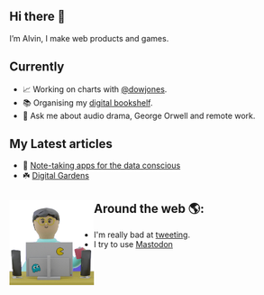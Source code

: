## Hi there 👋

I’m Alvin, I make web products and games.

## Currently

- 📈 Working on charts with [@dowjones](https://github.com/dowjones).
- 📚 Organising my [digital bookshelf](https://alvin.codes/reading).
- 💬 Ask me about audio drama, George Orwell and remote work.

## My Latest articles

- 📝 [Note-taking apps for the data conscious](https://alvin.codes/writing/note-taking-apps)
- ☘️ [Digital Gardens](https://alvin.codes/writing/digital-gardens)

## Around the web 🌎: <a href="https://alvin.codes/writing"><img align="left" width="150" height="150" src="https://github.com/alvinometric/alvinometric/blob/main/character-transparent.png"></a>

- I'm really bad at [tweeting](https://twitter.com/alvinometric).
- I try to use [Mastodon](https://mastodon.social/@alvin)
